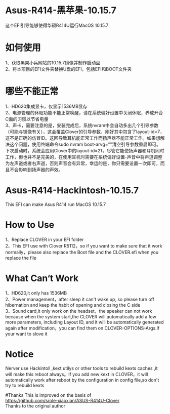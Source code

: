 # Asus-R414-黑苹果-10.15.7
这个EFI引导能够使得华硕R414U运行MacOS 10.15.7  

# 如何使用
1、获取黑果小兵网站的10.15.7镜像并制作启动盘  
2、将本项目的EFI文件夹替换U盘的EFI，包括EFI和BOOT文件夹   

# 哪些不能正常
1、HD620集成显卡，仅显示1536MB显存   
2、电源管理的休眠功能不能正常唤醒，请在系统偏好设置中关闭休眠，养成开合C面的习惯以节省电量  
3、声卡，需要注意的是，安装完成后，系统nvram中会自动多出几个引导参数（可能与镜像有关），这会覆盖Clover的引导参数，刚好其中包含了layout-id=7，这不是正确的仿冒ID。这回导致耳机能正常工作而扬声器不能正常工作。如果想解决这个问题，使用终端命令sudo nvram boot-arvg=""清空引导参数重启即可。下次启动时，系统会应用Clover中的layout-id=21，尽管它能使扬声器和耳机同时工作，但也并不是完美的，在使用耳机时需要在系统偏好设置-声音中将声道调整为左声道或者右声道，否则声音会有异常，幸运的是，你只需要设置一次即可，而且不会影响到扬声器的声效。 



# Asus-R414-Hackintosh-10.15.7
This EFI can make Asus R414 run MacOS 10.15.7
# How to Use
1、Replace CLOVER in your  EFI folder  
2、This EFI use with Clover R5112，so if you want to make sure that it work normally，please also replace the Boot file and the CLOVER.efi when you replace the file

# What Can‘t Work
1、HD620,it only has 1536MB   
2、Power management，after sleep it can't wake up, so please turn off hibernation and keep the habit of opening and closing the C side    
3、Sound card,it only work on the headset，the speaker can not work because when the system start,the CLOVER  will automatically add a few more parameters, including Layout ID, and it will be automatically generated again after modification，you can find them on CLOVER-OPTIONS-Args.If your want to slove it

# Notice

Nerver use Hackintoll ,kext utilys or other tools to rebuild kexts caches ,it will make this reboot always。If you add new kext in CLOVER，it will automatically work after reboot by the configuration in config file,so don't try to rebuild kexts

#Thanks 
This is improved on the basis of   
https://github.com/srole-xiaoxian/ASUS-R414U-Clover  
Thanks to the original author
